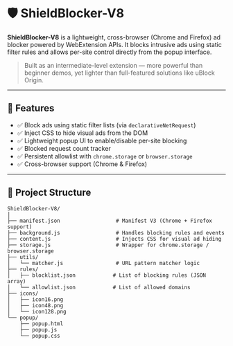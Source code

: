 # 🛡️ ShieldBlocker-V8

**ShieldBlocker-V8** is a lightweight, cross-browser (Chrome and Firefox) ad blocker powered by WebExtension APIs. It blocks intrusive ads using static filter rules and allows per-site control directly from the popup interface.

> Built as an intermediate-level extension — more powerful than beginner demos, yet lighter than full-featured solutions like uBlock Origin.

---

## 🚀 Features

- ✅ Block ads using static filter lists (via `declarativeNetRequest`)
- ✅ Inject CSS to hide visual ads from the DOM
- ✅ Lightweight popup UI to enable/disable per-site blocking
- ✅ Blocked request count tracker
- ✅ Persistent allowlist with `chrome.storage` or `browser.storage`
- ✅ Cross-browser support (Chrome & Firefox)

---

## 📁 Project Structure

```plaintext
ShieldBlocker-V8/
│
├── manifest.json                  # Manifest V3 (Chrome + Firefox support)
├── background.js                  # Handles blocking rules and events
├── content.js                     # Injects CSS for visual ad hiding
├── storage.js                     # Wrapper for chrome.storage / browser.storage
├── utils/
│   └── matcher.js                 # URL pattern matcher logic
├── rules/
│   ├── blocklist.json            # List of blocking rules (JSON array)
│   └── allowlist.json            # List of allowed domains
├── icons/
│   ├── icon16.png
│   ├── icon48.png
│   └── icon128.png
└── popup/
    ├── popup.html
    ├── popup.js
    └── popup.css
```

